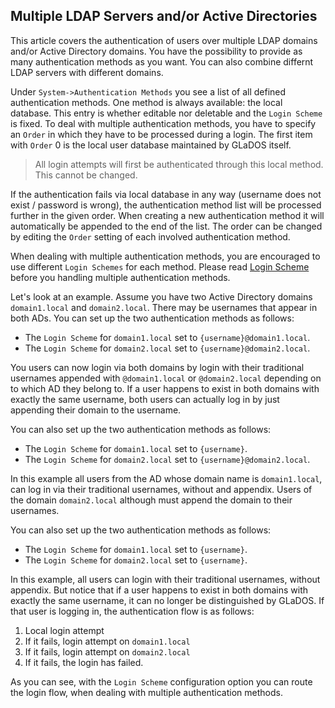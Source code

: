 ## Multiple LDAP Servers and/or Active Directories

This article covers the authentication of users over multiple LDAP domains and/or Active Directory domains. You have the possibility to provide as many authentication methods as you want. You can also combine differnt LDAP servers with different domains.

Under `System->Authentication Methods` you see a list of all defined authentication methods. One method is always available: the local database. This entry is whether editable nor deletable and the `Login Scheme` is fixed. To deal with multiple authentication methods, you have to specify an `Order` in which they have to be processed during a login. The first item with `Order` 0 is the local user database maintained by GLaDOS itself.

> All login attempts will first be authenticated through this local method. This cannot be changed.

If the authentication fails via local database in any way (username does not exist / password is wrong), the authentication method list will be processed further in the given order. When creating a new authentication method it will automatically be appended to the end of the list. The order can be changed by editing the `Order` setting of each involved authentication method.

When dealing with multiple authentication methods, you are encouraged to use different `Login Schemes` for each method. Please read [Login Scheme](login-scheme.md) before you handling multiple authentication methods.

Let's look at an example. Assume you have two Active Directory domains `domain1.local` and `domain2.local`. There may be usernames that appear in both ADs. You can set up the two authentication methods as follows:

* The `Login Scheme` for `domain1.local` set to `{username}@domain1.local`.
* The `Login Scheme` for `domain2.local` set to `{username}@domain2.local`.

You users can now login via both domains by login with their traditional usernames appended with `@domain1.local` or `@domain2.local` depending on to which AD they belong to. If a user happens to exist in both domains with exactly the same username, both users can actually log in by just appending their domain to the username.

You can also set up the two authentication methods as follows:

* The `Login Scheme` for `domain1.local` set to `{username}`.
* The `Login Scheme` for `domain2.local` set to `{username}@domain2.local`.

In this example all users from the AD whose domain name is `domain1.local`, can log in via their traditional usernames, without and appendix. Users of the domain `domain2.local` although must append the domain to their usernames.

You can also set up the two authentication methods as follows:

* The `Login Scheme` for `domain1.local` set to `{username}`.
* The `Login Scheme` for `domain2.local` set to `{username}`.

In this example, all users can login with their traditional usernames, without appendix. But notice that if a user happens to exist in both domains with exactly the same username, it can no longer be distinguished by GLaDOS. If that user is logging in, the authentication flow is as follows:

1. Local login attempt
2. If it fails, login attempt on `domain1.local`
3. If it fails, login attempt on `domain2.local`
4. If it fails, the login has failed.

As you can see, with the `Login Scheme` configuration option you can route the login flow, when dealing with multiple authentication methods.